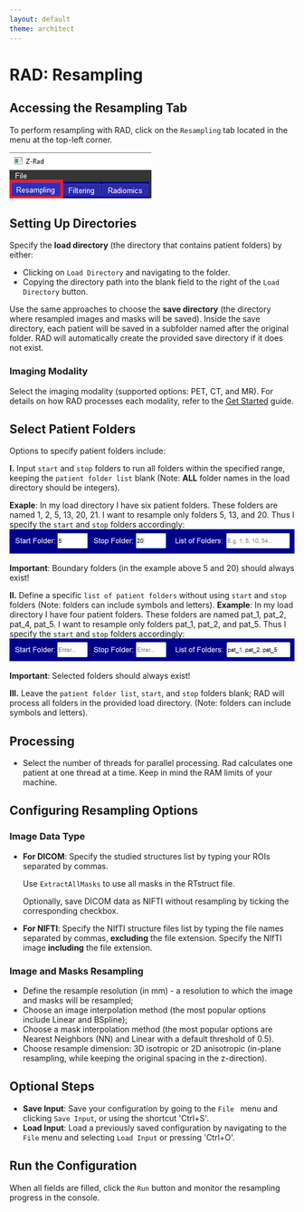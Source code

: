 ```yaml
---
layout: default
theme: architect
---
```


# RAD: Resampling

## Accessing the Resampling Tab

To perform resampling with RAD, click on the `Resampling` tab located in the menu at the top-left corner.

![Resampling Tab](f1.png "Resampling Tab")

## Setting Up Directories

Specify the **load directory** (the directory that contains patient folders) by either:
- Clicking on `Load Directory` and navigating to the folder.
- Copying the directory path into the blank field to the right of the `Load Directory` button.

Use the same approaches to choose the **save directory** (the directory where resampled images and masks will be saved). 
Inside the save directory, each patient will be saved in a subfolder named after the original folder.
RAD will automatically create the provided save directory if it does not exist.

### Imaging Modality
Select the imaging modality (supported options: PET, CT, and MR). For details on how RAD processes each modality, refer to the [Get Started](get_started.md) guide.

## Select Patient Folders
Options to specify patient folders include:

**I.** Input `start` and `stop` folders to run all folders within the specified range, keeping the `patient folder list` blank (Note: **ALL** folder names in the load directory should be integers).

   **Exaple**: In my load directory I have six patient folders. These folders are named 1, 2, 5, 13, 20, 21. I want to resample only folders 5, 13, and 20. Thus I specify the `start` and `stop` folders accordingly:
   ![Select Patient Folders Option I](f2_load_pat_folders_1.PNG "Option I")

   **Important**: Boundary folders (in the example above 5 and 20) should always exist!
     
**II.** Define a specific `list of patient folders` without using `start` and `stop` folders (Note: folders can include symbols and letters).
   **Example**: In my load directory I have four patient folders. These folders are named pat_1, pat_2, pat_4, pat_5. I want to resample only folders pat_1, pat_2, and pat_5. Thus I specify the `start` and `stop` folders accordingly:
   ![Select Patient Folders Option II](f2_load_pat_folders_2.PNG "Option II")
   
   **Important**: Selected folders should always exist!

**III.** Leave the `patient folder list`, `start`, and `stop` folders blank; RAD will process all folders in the provided load directory. (Note: folders can include symbols and letters).

## Processing
- Select the number of threads for parallel processing. Rad calculates one patient at one thread at a time. Keep in mind the RAM limits of your machine.

## Configuring Resampling Options

### Image Data Type
- **For DICOM**: Specify the studied structures list by typing your ROIs separated by commas.

  Use `ExtractAllMasks` to use all masks in the RTstruct file.

  Optionally, save DICOM data as NIFTI without resampling by ticking the corresponding checkbox.

- **For NIFTI**: Specify the NIfTI structure files list by typing the file names separated by commas, **excluding** the file extension. Specify the NIfTI image **including** the file extension.

### Image and Masks Resampling
- Define the resample resolution (in mm) - a resolution to which the image and masks will be resampled;
- Choose an image interpolation method (the most popular options include Linear and BSpline);
- Choose a mask interpolation method (the most popular options are Nearest Neighbors (NN) and Linear with a default threshold of 0.5).
- Choose resample dimension: 3D isotropic or 2D anisotropic (in-plane resampling, while keeping the original spacing in the z-direction).

## Optional Steps
- **Save Input**: Save your configuration by going to the `File ` menu and clicking `Save Input`, or using the shortcut 'Ctrl+S'.
- **Load Input**: Load a previously saved configuration by navigating to the `File` menu and selecting `Load Input` or pressing 'Ctrl+O'.
## Run the Configuration
When all fields are filled, click the `Run` button and monitor the resampling progress in the console.
